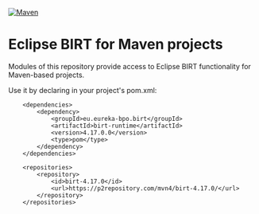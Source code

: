 [![Maven](https://img.shields.io/maven-central/v/eu.eureka-bpo.birt/birt-runtime.svg)](https://repo.maven.apache.org/maven2/eu/eureka-bpo/birt/birt-runtime/)

# Eclipse BIRT for Maven projects

Modules of this repository provide access to Eclipse BIRT functionality for Maven-based projects.

Use it by declaring in your project's pom.xml:

```
	<dependencies>
		<dependency>
			<groupId>eu.eureka-bpo.birt</groupId>
			<artifactId>birt-runtime</artifactId>
			<version>4.17.0.0</version>
			<type>pom</type>
		</dependency>
	</dependencies>

	<repositories>
		<repository>
			<id>birt-4.17.0</id>
			<url>https://p2repository.com/mvn4/birt-4.17.0/</url>
		</repository>
	</repositories>
```
